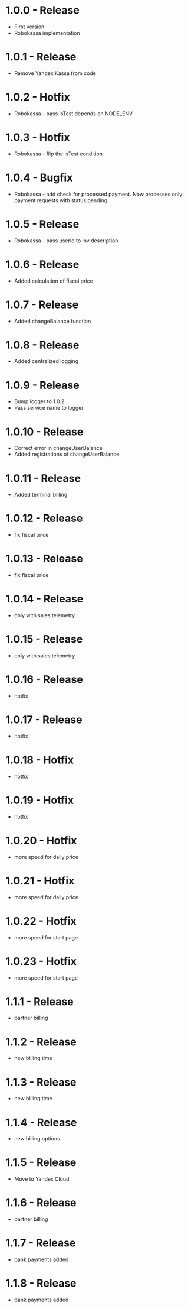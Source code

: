 # 1.0.0 - Release

* First version
* Robokassa implementation

# 1.0.1 - Release

* Remove Yandex Kassa from code

# 1.0.2 - Hotfix

* Robokassa - pass isTest depends on NODE_ENV


# 1.0.3 - Hotfix

* Robokassa - flip the isTest condition

# 1.0.4 - Bugfix

* Robokassa - add check for processed payment. Now processes only payment requests with status pending

# 1.0.5 - Release

* Robokassa - pass userId to inv description

# 1.0.6 - Release

* Added calculation of fiscal price

# 1.0.7 - Release

* Added changeBalance function

# 1.0.8 - Release

* Added centralized logging

# 1.0.9 - Release

* Bump logger to 1.0.2
* Pass service name to logger

# 1.0.10 - Release

* Correct error in changeUserBalance
* Added registrations of changeUserBalance

# 1.0.11 - Release

* Added terminal billing

# 1.0.12 - Release

* fix fiscal price

# 1.0.13 - Release

* fix fiscal price

# 1.0.14 - Release

* only with sales telemetry

# 1.0.15 - Release

* only with sales telemetry

# 1.0.16 - Release

* hotfix

# 1.0.17 - Release

* hotfix

# 1.0.18 - Hotfix

* hotfix

# 1.0.19 - Hotfix

* hotfix


# 1.0.20 - Hotfix

* more speed for daily price

# 1.0.21 - Hotfix

* more speed for daily price

# 1.0.22 - Hotfix

* more speed for start page

# 1.0.23 - Hotfix

* more speed for start page

# 1.1.1 - Release

* partner billing

# 1.1.2 - Release

* new billing time

# 1.1.3 - Release

* new billing time


# 1.1.4 - Release

* new billing options


# 1.1.5 - Release

* Move to Yandex Cloud


# 1.1.6 - Release

* partner billing

# 1.1.7 - Release

* bank payments added



# 1.1.8 - Release

* bank payments added

